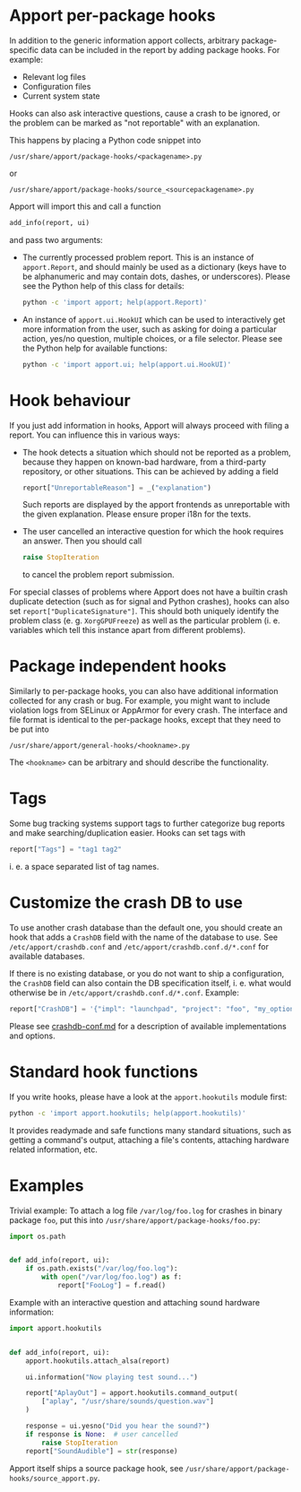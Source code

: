 Apport per-package hooks
========================

In addition to the generic information apport collects, arbitrary
package-specific data can be included in the report by adding package hooks.
For example:

 - Relevant log files
 - Configuration files
 - Current system state 

Hooks can also ask interactive questions, cause a crash to be ignored, or the
problem can be marked as "not reportable" with an explanation. 

This happens by placing a Python code snippet into

```
/usr/share/apport/package-hooks/<packagename>.py
```

or

```
/usr/share/apport/package-hooks/source_<sourcepackagename>.py
```

Apport will import this and call a function

```python
add_info(report, ui)
```

and pass two arguments:

 - The currently processed problem report. This is an instance of
   `apport.Report`, and should mainly be used as a dictionary (keys have to be
   alphanumeric and may contain dots, dashes, or underscores). Please see the
   Python help of this class for details:

   ```sh
   python -c 'import apport; help(apport.Report)'
   ```

 - An instance of `apport.ui.HookUI` which can be used to interactively get more
   information from the user, such as asking for doing a particular action,
   yes/no question, multiple choices, or a file selector. Please see the Python
   help for available functions:

   ```sh
   python -c 'import apport.ui; help(apport.ui.HookUI)'
   ```

Hook behaviour
==============

If you just add information in hooks, Apport will always proceed with filing
a report. You can influence this in various ways:

 * The hook detects a situation which should not be reported as a problem,
   because they happen on known-bad hardware, from a third-party repository, or
   other situations. This can be achieved by adding a field

   ```python
   report["UnreportableReason"] = _("explanation")
   ```

   Such reports are displayed by the apport frontends as unreportable with the
   given explanation. Please ensure proper i18n for the texts.

 * The user cancelled an interactive question for which the hook requires an
   answer. Then you should call

   ```python
   raise StopIteration
   ```

   to cancel the problem report submission.

For special classes of problems where Apport does not have a builtin crash
duplicate detection (such as for signal and Python crashes), hooks can also set
`report["DuplicateSignature"]`. This should both uniquely identify the problem
class (e. g. `XorgGPUFreeze`) as well as the particular problem (i. e.
variables which tell this instance apart from different problems).

Package independent hooks
=========================

Similarly to per-package hooks, you can also have additional
information collected for any crash or bug. For example, you might
want to include violation logs from SELinux or AppArmor for every
crash. The interface and file format is identical to the per-package
hooks, except that they need to be put into

```
/usr/share/apport/general-hooks/<hookname>.py
```

The `<hookname>` can be arbitrary and should describe the functionality.

Tags
====

Some bug tracking systems support tags to further categorize bug reports and
make searching/duplication easier. Hooks can set tags with

```python
report["Tags"] = "tag1 tag2"
```

i. e. a space separated list of tag names.

Customize the crash DB to use
=============================

To use another crash database than the default one, you should create
an hook that adds a `CrashDB` field with the name of the database to
use. See `/etc/apport/crashdb.conf` and
`/etc/apport/crashdb.conf.d/*.conf` for available databases.

If there is no existing database, or you do not want to ship a configuration,
the `CrashDB` field can also contain the DB specification itself, i. e. what
would otherwise be in `/etc/apport/crashdb.conf.d/*.conf`. Example:

```python
report["CrashDB"] = '{"impl": "launchpad", "project": "foo", "my_option": "1"}'
```

Please see [crashdb-conf.md](./crashdb-conf.md) for a description of available
implementations and options.

Standard hook functions
=======================

If you write hooks, please have a look at the `apport.hookutils`
module first: 

```sh
python -c 'import apport.hookutils; help(apport.hookutils)'
```

It provides readymade and safe functions many standard situations, 
such as getting a command's output, attaching a file's contents, 
attaching hardware related information, etc.

Examples
========

Trivial example: To attach a log file `/var/log/foo.log` for crashes in
binary package `foo`, put this into `/usr/share/apport/package-hooks/foo.py`:

```python
import os.path


def add_info(report, ui):
    if os.path.exists("/var/log/foo.log"):
        with open("/var/log/foo.log") as f:
            report["FooLog"] = f.read()
```


Example with an interactive question and attaching sound hardware information:

```python
import apport.hookutils


def add_info(report, ui):
    apport.hookutils.attach_alsa(report)

    ui.information("Now playing test sound...")

    report["AplayOut"] = apport.hookutils.command_output(
        ["aplay", "/usr/share/sounds/question.wav"]
    )

    response = ui.yesno("Did you hear the sound?")
    if response is None:  # user cancelled
        raise StopIteration
    report["SoundAudible"] = str(response)
```

Apport itself ships a source package hook, see
`/usr/share/apport/package-hooks/source_apport.py`.
